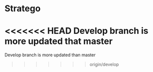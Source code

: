 # Stratego
<<<<<<< HEAD
Develop branch is more updated that master
=======
Develop branch is more updated than master
>>>>>>> origin/develop

